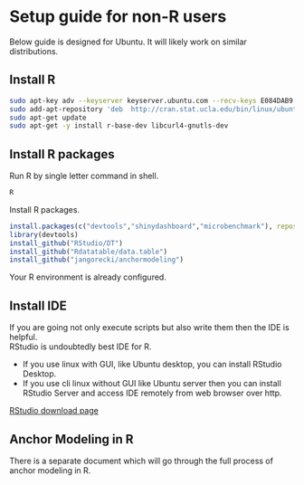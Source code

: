 
# Setup guide for non-R users

Below guide is designed for Ubuntu. It will likely work on similar distributions.

## Install R

```sh
sudo apt-key adv --keyserver keyserver.ubuntu.com --recv-keys E084DAB9
sudo add-apt-repository 'deb  http://cran.stat.ucla.edu/bin/linux/ubuntu trusty/'
sudo apt-get update
sudo apt-get -y install r-base-dev libcurl4-gnutls-dev
```

## Install R packages

Run R by single letter command in shell.

```sh
R
```

Install R packages.

```r
install.packages(c("devtools","shinydashboard","microbenchmark"), repos="http://cran.stat.ucla.edu")
library(devtools)
install_github("RStudio/DT")
install_github("Rdatatable/data.table")
install_github("jangorecki/anchormodeling")
```

Your R environment is already configured.  

## Install IDE

If you are going not only execute scripts but also write them then the IDE is helpful.  
RStudio is undoubtedly best IDE for R.  

- If you use linux with GUI, like Ubuntu desktop, you can install RStudio Desktop.
- If you use cli linux without GUI like Ubuntu server then you can install RStudio Server and access IDE remotely from web browser over http.

[RStudio download page](http://www.rstudio.com/products/RStudio/)

## Anchor Modeling in R

There is a separate document which will go through the full process of anchor modeling in R.
